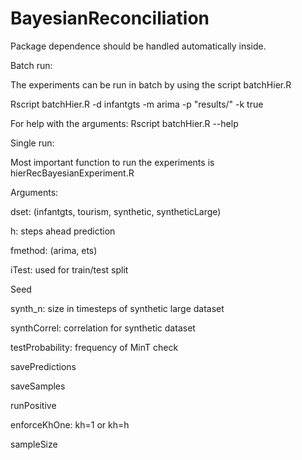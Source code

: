 # BayesianReconciliation

Package dependence should be handled automatically inside.

Batch run:

The experiments can be run in batch by using the script batchHier.R

Rscript batchHier.R -d infantgts -m arima -p "results/" -k true

For help with the arguments:
Rscript batchHier.R --help


Single run:

Most important function to run the experiments is hierRecBayesianExperiment.R

Arguments:

dset: (infantgts, tourism, synthetic, syntheticLarge)

h: steps ahead prediction

fmethod: (arima, ets)

iTest: used for train/test split

Seed

synth_n: size in timesteps of synthetic large dataset

synthCorrel: correlation for synthetic dataset

testProbability: frequency of MinT check

savePredictions

saveSamples

runPositive

enforceKhOne: kh=1 or kh=h

sampleSize
